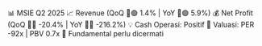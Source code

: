 📊 MSIE Q2 2025
📈 Revenue (QoQ 🔼🟢 1.4% | YoY 🔼🟢 5.9%)
💰 Net Profit (QoQ 🔻🔴 -20.4% | YoY 🔻🔴 -216.2%)
💡 Cash Operasi: Positif
🧮 Valuasi: PER -92x | PBV 0.7x
🧱 Fundamental perlu dicermati
